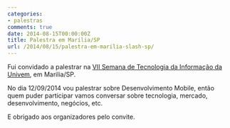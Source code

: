 ```yaml
---
categories:
- palestras
comments: true
date: 2014-08-15T00:00:00Z
title: Palestra em Marília/SP
url: /2014/08/15/palestra-em-marilia-slash-sp/
---
```


Fui convidado a palestrar na [VII Semana de Tecnologia da Informação da Univem](http://pitagoras2.univem.edu.br/gwsites/default.asp?site=semanati2013), em Marilia/SP.  

No dia 12/09/2014 vou palestrar sobre Desenvolvimento Mobile, então quem puder participar vamos conversar sobre tecnologia, mercado, desenvolvimento, negócios, etc.

E obrigado aos organizadores pelo convite.

